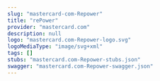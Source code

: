 ```yaml
---
slug: "mastercard-com-Repower"
title: "rePower"
provider: "mastercard.com"
description: null
logo: "mastercard.com-Repower-logo.svg"
logoMediaType: "image/svg+xml"
tags: []
stubs: "mastercard.com-Repower-stubs.json"
swagger: "mastercard.com-Repower-swagger.json"
---
```

